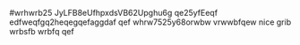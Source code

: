 #wrhwrb25
JyLFB8eUfhpxdsVB62Upghu6g
qe25yfEeqf
edfweqfgq2heqegqefaggdaf
qef
whrw7525y68orwbw
vrwwbfqew nice grib
wrbsfb
wrbfq
qef

